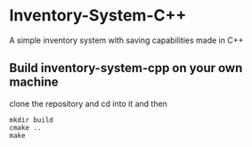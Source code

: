# Inventory-System-C++
A simple inventory system with saving capabilities made in C++

## Build inventory-system-cpp on your own machine
clone the repository and cd into it and then
```
mkdir build
cmake ..
make
```

